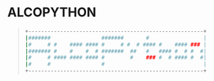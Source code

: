 # ALCOPYTHON

>```bash
>+-------------------------------------------------------+
>|#######                #######       #                 |
>|#     # #    #### #### #     # #  # #### #    #### ### |
>|####### #    #    #  # #######  ##   #   #### #  # #  #|
>|#     # #### #### #### #        #    ### #  # #### #  #|
>|#     #                #                               |
>+-------------------------------------------------------+
>```
